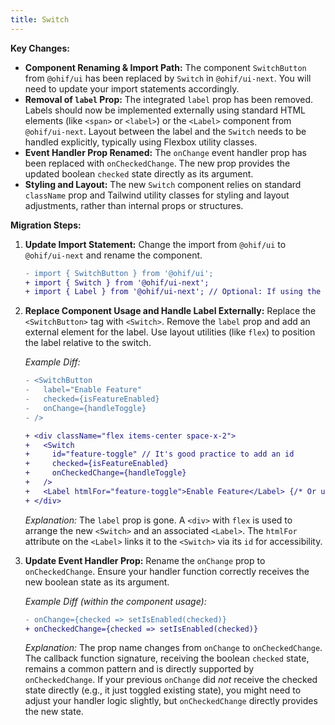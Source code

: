 ```yaml
---
title: Switch
---
```



**Key Changes:**

*   **Component Renaming & Import Path:** The component `SwitchButton` from `@ohif/ui` has been replaced by `Switch` in `@ohif/ui-next`. You will need to update your import statements accordingly.
*   **Removal of `label` Prop:** The integrated `label` prop has been removed. Labels should now be implemented externally using standard HTML elements (like `<span>` or `<label>`) or the `<Label>` component from `@ohif/ui-next`. Layout between the label and the `Switch` needs to be handled explicitly, typically using Flexbox utility classes.
*   **Event Handler Prop Renamed:** The `onChange` event handler prop has been replaced with `onCheckedChange`. The new prop provides the updated boolean `checked` state directly as its argument.
*   **Styling and Layout:** The new `Switch` component relies on standard `className` prop and Tailwind utility classes for styling and layout adjustments, rather than internal props or structures.

**Migration Steps:**

1.  **Update Import Statement:**
    Change the import from `@ohif/ui` to `@ohif/ui-next` and rename the component.

    ```diff
    - import { SwitchButton } from '@ohif/ui';
    + import { Switch } from '@ohif/ui-next';
    + import { Label } from '@ohif/ui-next'; // Optional: If using the Label component
    ```

2.  **Replace Component Usage and Handle Label Externally:**
    Replace the `<SwitchButton>` tag with `<Switch>`. Remove the `label` prop and add an external element for the label. Use layout utilities (like `flex`) to position the label relative to the switch.

    *Example Diff:*
    ```diff
    - <SwitchButton
    -   label="Enable Feature"
    -   checked={isFeatureEnabled}
    -   onChange={handleToggle}
    - />

    + <div className="flex items-center space-x-2">
    +   <Switch
    +     id="feature-toggle" // It's good practice to add an id
    +     checked={isFeatureEnabled}
    +     onCheckedChange={handleToggle}
    +   />
    +   <Label htmlFor="feature-toggle">Enable Feature</Label> {/* Or use a <span> */}
    + </div>
    ```
    *Explanation:* The `label` prop is gone. A `<div>` with `flex` is used to arrange the new `<Switch>` and an associated `<Label>`. The `htmlFor` attribute on the `<Label>` links it to the `<Switch>` via its `id` for accessibility.

3.  **Update Event Handler Prop:**
    Rename the `onChange` prop to `onCheckedChange`. Ensure your handler function correctly receives the new boolean state as its argument.

    *Example Diff (within the component usage):*
    ```diff
    - onChange={checked => setIsEnabled(checked)}
    + onCheckedChange={checked => setIsEnabled(checked)}
    ```
    *Explanation:* The prop name changes from `onChange` to `onCheckedChange`. The callback function signature, receiving the boolean `checked` state, remains a common pattern and is directly supported by `onCheckedChange`. If your previous `onChange` did *not* receive the checked state directly (e.g., it just toggled existing state), you might need to adjust your handler logic slightly, but `onCheckedChange` directly provides the new state.
